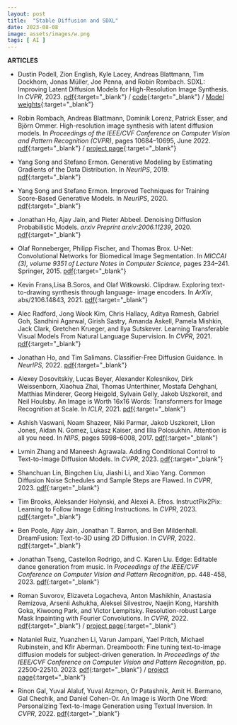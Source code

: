 ```yaml
---
layout: post
title:  "Stable Diffusion and SDXL"
date: 2023-08-08
image: assets/images/w.png
tags: [ AI ]
---
```




**ARTICLES**   

- Dustin Podell, Zion English, Kyle Lacey, Andreas Blattmann, Tim Dockhorn, Jonas Müller, Joe Penna, and Robin Rombach. SDXL: Improving Latent Diffusion Models for High-Resolution Image Synthesis. In <em>CVPR</em>, 2023. [pdf](https://arxiv.org/pdf/2307.01952.pdf){:target="_blank"} / [code](https://github.com/Stability-AI/generative-models){:target="_blank"} / [Model weights](https://huggingface.co/stabilityai/){:target="_blank"}
- Robin Rombach, Andreas Blattmann, Dominik Lorenz, Patrick Esser, and Björn Ommer. High-resolution
image synthesis with latent diffusion models. In <em>Proceedings of the IEEE/CVF Conference on Computer Vision and Pattern Recognition (CVPR)</em>, pages 10684–10695, June 2022. [pdf](https://arxiv.org/pdf/2112.10752.pdf){:target="_blank"} / [project page](https://ommer-lab.com/research/latent-diffusion-models/){:target="_blank"}   
- Yang Song and Stefano Ermon. Generative Modeling by Estimating Gradients of the Data Distribution.  In <em>NeurIPS</em>, 2019. [pdf](https://arxiv.org/pdf/1907.05600.pdf){:target="_blank"}
- Yang Song and Stefano Ermon. Improved Techniques for Training Score-Based Generative Models. In <em>NeurIPS</em>, 2020. [pdf](https://arxiv.org/pdf/2006.09011.pdf){:target="_blank"}
- Jonathan Ho, Ajay Jain, and Pieter Abbeel. Denoising Diffusion Probabilistic Models. <em>arxiv Preprint arxiv:2006.11239</em>, 2020. [pdf](https://arxiv.org/pdf/2006.11239.pdf){:target="_blank"}
- Olaf Ronneberger, Philipp Fischer, and Thomas Brox. U-Net: Convolutional Networks for Biomedical
Image Segmentation. In <em>MICCAI (3), volume 9351 of Lecture Notes in Computer Science</em>, pages 234–241. Springer, 2015. [pdf](https://arxiv.org/pdf/1505.04597.pdf){:target="_blank"}
- Kevin Frans,Lisa B.Soros, and Olaf Witkowski. Clipdraw. Exploring text-to-drawing synthesis through language- image encoders. In <em>ArXiv</em>, abs/2106.14843, 2021. [pdf](https://arxiv.org/pdf/2106.14843.pdf){:target="_blank"}
- Alec Radford, Jong Wook Kim, Chris Hallacy, Aditya Ramesh, Gabriel Goh, Sandhini Agarwal, Girish Sastry, Amanda Askell, Pamela Mishkin, Jack Clark, Gretchen Krueger, and Ilya Sutskever. Learning Transferable Visual Models From Natural Language Supervision. In <em>CVPR</em>, 2021. [pdf](https://arxiv.org/pdf/2103.00020.pdf){:target="_blank"}
- Jonathan Ho, and Tim Salimans. Classifier-Free Diffusion Guidance. In <em>NeurIPS</em>, 2022. [pdf](https://arxiv.org/pdf/2207.12598.pdf){:target="_blank"}
- Alexey Dosovitskiy, Lucas Beyer, Alexander Kolesnikov, Dirk Weissenborn, Xiaohua Zhai, Thomas Unterthiner, Mostafa Dehghani, Matthias Minderer, Georg Heigold, Sylvain Gelly, Jakob Uszkoreit, and Neil Houlsby. An Image is Worth 16x16 Words: Transformers for Image Recognition at Scale. In <em>ICLR</em>, 2021. [pdf](https://arxiv.org/pdf/2010.11929.pdf){:target="_blank"}
- Ashish Vaswani, Noam Shazeer, Niki Parmar, Jakob Uszkoreit, Llion Jones, Aidan N. Gomez, Lukasz Kaiser, and Illia Polosukhin. Attention is all you need. In <em>NIPS</em>, pages 5998–6008, 2017. [pdf](https://arxiv.org/pdf/1706.03762.pdf){:target="_blank"}

- Lvmin Zhang and Maneesh Agrawala. Adding Conditional Control to Text-to-Image Diffusion Models. In <em>CVPR</em>, 2023. [pdf](https://arxiv.org/pdf/2302.05543.pdf){:target="_blank"}
- Shanchuan Lin, Bingchen Liu, Jiashi Li, and Xiao Yang. Common Diffusion Noise Schedules and Sample Steps are Flawed. In <em>CVPR</em>, 2023. [pdf](https://arxiv.org/pdf/2305.08891.pdf){:target="_blank"}
- Tim Brooks, Aleksander Holynski, and Alexei A. Efros. InstructPix2Pix: Learning to Follow Image Editing Instructions. In <em>CVPR</em>, 2023. [pdf](https://arxiv.org/pdf/2211.09800.pdf){:target="_blank"}
- Ben Poole, Ajay Jain, Jonathan T. Barron, and Ben Mildenhall. DreamFusion: Text-to-3D using 2D Diffusion. In <em>CVPR</em>, 2022. [pdf](https://arxiv.org/pdf/2209.14988.pdf){:target="_blank"}
- Jonathan Tseng, Castellon Rodrigo, and C. Karen Liu. Edge: Editable dance generation from music. In <em>Proceedings of the IEEE/CVF Conference on Computer Vision and Pattern Recognition</em>, pp. 448-458, 2023. [pdf](https://arxiv.org/pdf/2211.10658.pdf){:target="_blank"}
- Roman Suvorov, Elizaveta Logacheva, Anton Mashikhin, Anastasia Remizova, Arsenii Ashukha, Aleksei Silvestrov, Naejin Kong, Harshith Goka, Kiwoong Park, and Victor Lempitsky. Resolution-robust Large Mask Inpainting with Fourier Convolutions. In <em>CVPR</em>, 2022. [pdf](https://arxiv.org/pdf/2109.07161.pdf){:target="_blank"} / [project page](https://advimman.github.io/lama-project/){:target="_blank"}
- Nataniel Ruiz, Yuanzhen Li, Varun Jampani, Yael Pritch, Michael Rubinstein, and Kfir Aberman. Dreambooth: Fine tuning text-to-image diffusion models for subject-driven generation. In <em>Proceedings of the IEEE/CVF Conference on Computer Vision and Pattern Recognition</em>, pp. 22500-22510. 2023. [pdf](https://arxiv.org/pdf/2208.12242.pdf){:target="_blank"} / [project page](https://dreambooth.github.io/){:target="_blank"}
- Rinon Gal, Yuval Alaluf, Yuval Atzmon, Or Patashnik, Amit H. Bermano, Gal Chechik, and Daniel Cohen-Or. An Image is Worth One Word: Personalizing Text-to-Image Generation using Textual Inversion. In <em>CVPR</em>, 2022. [pdf](https://arxiv.org/pdf/2208.01618.pdf){:target="_blank"}







